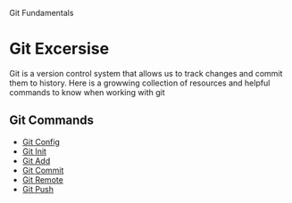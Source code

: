 Git Fundamentals 
#  Git  Excersise 
Git  is  a  version  control  system  that  allows  us  to  track  changes  and  commit  them  to  history.
Here   is  a  growwing  collection  of  resources  and  helpful  commands  to  know  when  working  with  git
## Git Commands
-  [Git Config](./commands/config.md)
- [Git Init](./Commands/init.md)  
- [Git Add](./Commands/add.md)
-  [Git  Commit](./Commands/Commit.md)  
-  [Git Remote](./Commands/Remote.md)
-  [Git Push](./Commands/Push.md)